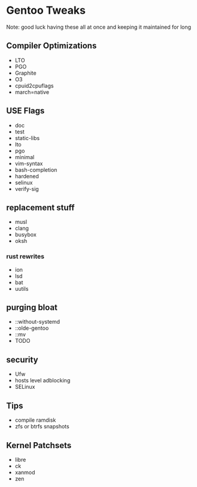# Gentoo Tweaks
Note: good luck having these all at once and keeping it maintained for long
## Compiler Optimizations
 - LTO
 - PGO
 - Graphite
 - O3
 - cpuid2cpuflags
 - march=native
## USE Flags
 - doc
 - test
 - static-libs
 - lto
 - pgo
 - minimal
 - vim-syntax
 - bash-completion
 - hardened
 - selinux
 - verify-sig
## replacement stuff
 - musl
 - clang
 - busybox
 - oksh
 ### rust rewrites
   - ion
   - lsd
   - bat
   - uutils
## purging bloat
 - ::without-systemd
 - ::olde-gentoo
 - ::mv
 - TODO
## security
 - Ufw
 - hosts level adblocking
 - SELinux
## Tips
 - compile ramdisk
 - zfs or btrfs snapshots
## Kernel Patchsets
 - libre
 - ck
 - xanmod
 - zen
